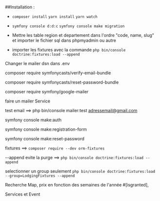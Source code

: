 ##Installation : 

- `composer install` `yarn install` `yarn watch`

- `symfony console d:d:c` `symfony console make migration`

- Mettre les table region et departement dans l'ordre "code, name, slug" et importer le fichier sql dans phpmyadmin ou autre

- importer les fixtures avec la commande `php bin/console doctrine:fixtures:load --append`




Changer le mailer dsn dans .env

composer require symfonycasts/verify-email-bundle

composer require symfonycasts/reset-password-bundle

composer require symfony/google-mailer

faire un mailer Service

test email ==> php bin/console mailer:test adressemail@gmail.com

symfony console make:auth

symfony console make:registration-form

symfony console make:reset-password

fixtures ==> `composer require --dev orm-fixtures`

 --append evite la purge ==> `php bin/console doctrine:fixtures:load --append`

 selectionner un group seulement `php bin/console doctrine:fixtures:load --group=LodgingFixtures --append`

 Recherche Map, prix en fonction des semaines de l'année
 #[isgranted],
 
 
  Services et Event